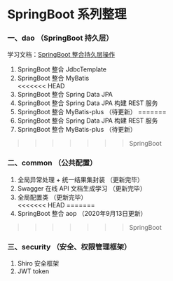 # SpringBoot 系列整理  
### 一、dao  （SpringBoot 持久层）   
学习文档：[SpringBoot 整合持久层操作](https://www.yuque.com/u300253/learnjava/piot24)

1. SpringBoot 整合 JdbcTemplate   
2. SpringBoot 整合 MyBatis   
<<<<<<< HEAD
3. SpringBoot 整合 Spring Data JPA  
4. SpringBoot 整合 Spring Data JPA  构建 REST 服务  
5. SpringBoot 整合 MyBatis-plus （待更新）
=======
3. SpringBoot 整合 Spring Data JPA  构建 REST 服务  
4. SpringBoot 整合 MyBatis-plus （待更新）
>>>>>>> SpringBoot

### 二、common （公共配置）  
1. 全局异常处理  +  统一结果集封装 （更新完毕）
2. Swagger 在线 API 文档生成学习  （更新完毕）  
3. 全局配置类 （更新完毕）  
<<<<<<< HEAD
=======
4. SpringBoot 整合 aop （2020年9月13日更新）

>>>>>>> SpringBoot

### 三、security （安全、权限管理框架）  
1. Shiro 安全框架  
2. JWT token  
